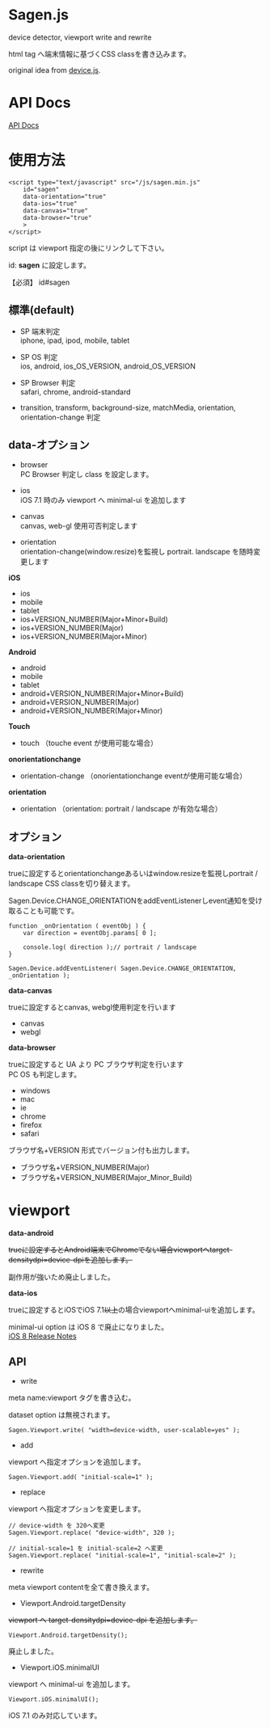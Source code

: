 Sagen.js
========

device detector, viewport write and rewrite

html tag へ端末情報に基づくCSS classを書き込みます。

original idea from [device.js](https://github.com/matthewhudson/device.js).

# API Docs
[API Docs](http://taikiken.github.io/sagen.js/)

# 使用方法
    <script type="text/javascript" src="/js/sagen.min.js"
        id="sagen"
        data-orientation="true"
        data-ios="true"
        data-canvas="true"
        data-browser="true"
        >
    </script>
    
script は viewport 指定の後にリンクして下さい。

id: **sagen** に設定します。

【必須】
id#sagen 

## 標準(default)
- SP 端末判定  
    iphone, ipad, ipod, mobile, tablet
    
- SP OS 判定  
    ios, android, ios_OS_VERSION, android_OS_VERSION
    
- SP Browser 判定  
    safari, chrome, android-standard
    
- transition, transform, background-size, matchMedia, orientation, orientation-change 判定

## data-オプション

- browser  
PC Browser 判定し class を設定します。

- ios  
iOS 7.1 時のみ viewport へ minimal-ui を追加します

- canvas  
canvas, web-gl 使用可否判定します

- orientation  
orientation-change(window.resize)を監視し portrait. landscape を随時変更します


**iOS**

* ios
* mobile
* tablet
* ios+VERSION_NUMBER(Major+Minor+Build)
* ios+VERSION_NUMBER(Major)
* ios+VERSION_NUMBER(Major+Minor)

**Android**

* android
* mobile
* tablet
* android+VERSION_NUMBER(Major+Minor+Build)
* android+VERSION_NUMBER(Major)
* android+VERSION_NUMBER(Major+Minor)

**Touch**

* touch （touche event が使用可能な場合）

**onorientationchange**

* orientation-change （onorientationchange eventが使用可能な場合）

**orientation**

* orientation （orientation: portrait / landscape が有効な場合）

## オプション
**data-orientation**

trueに設定するとorientationchangeあるいはwindow.resizeを監視しportrait / landscape CSS classを切り替えます。

Sagen.Device.CHANGE_ORIENTATIONをaddEventListenerしevent通知を受け取ることも可能です。

    function _onOrientation ( eventObj ) {
        var direction = eventObj.params[ 0 ];

        console.log( direction );// portrait / landscape
    }

    Sagen.Device.addEventListener( Sagen.Device.CHANGE_ORIENTATION, _onOrientation );

**data-canvas**

trueに設定するとcanvas, webgl使用判定を行います

* canvas
* webgl

**data-browser**

trueに設定すると UA より PC ブラウザ判定を行います  
PC OS も判定します。

* windows
* mac
* ie
* chrome
* firefox
* safari

ブラウザ名+VERSION 形式でバージョン付も出力します。

* ブラウザ名+VERSION_NUMBER(Major)
* ブラウザ名+VERSION_NUMBER(Major_Minor_Build)

# viewport
**data-android**

~~trueに設定するとAndroid端末でChromeでない場合viewportへtarget-densitydpi=device-dpiを追加します。~~

副作用が強いため廃止しました。


**data-ios**

trueに設定するとiOSでiOS 7.1~~以上~~の場合viewportへminimal-uiを追加します。

minimal-ui option は iOS 8 で廃止になりました。  
[iOS 8 Release Notes](https://developer.apple.com/library/prerelease/ios/releasenotes/General/RN-iOSSDK-8.0/)


## API
* write

meta name:viewport タグを書き込む。

dataset option は無視されます。

    Sagen.Viewport.write( "width=device-width, user-scalable=yes" );

* add

viewport へ指定オプションを追加します。

    Sagen.Viewport.add( "initial-scale=1" );

* replace

viewport へ指定オプションを変更します。

    // device-width を 320へ変更
    Sagen.Viewport.replace( "device-width", 320 );

    // initial-scale=1 を initial-scale=2 へ変更
    Sagen.Viewport.replace( "initial-scale=1", "initial-scale=2" );

* rewrite

meta viewport contentを全て書き換えます。

* Viewport.Android.targetDensity

~~viewport へ target-densitydpi=device-dpi を追加します。~~

    Viewport.Android.targetDensity();

廃止しました。

* Viewport.iOS.minimalUI

viewport へ minimal-ui を追加します。

    Viewport.iOS.minimalUI();

iOS 7.1 のみ対応しています。
